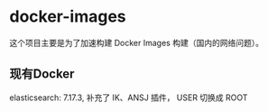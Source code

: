 # docker-images
这个项目主要是为了加速构建 Docker Images 构建（国内的网络问题）。

## 现有Docker

elasticsearch: 7.17.3, 补充了 IK、ANSJ 插件， USER 切换成 ROOT
